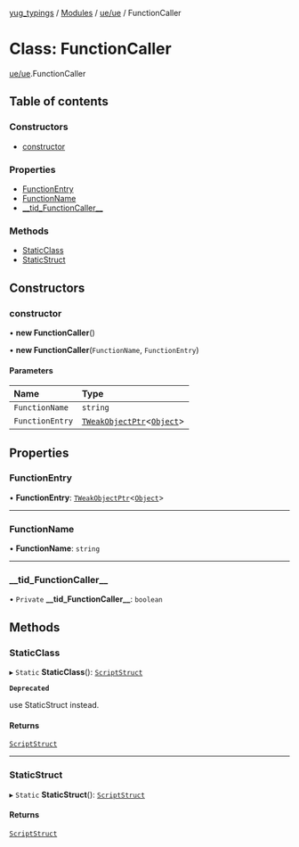[yug_typings](../README.md) / [Modules](../modules.md) / [ue/ue](../modules/ue_ue.md) / FunctionCaller

# Class: FunctionCaller

[ue/ue](../modules/ue_ue.md).FunctionCaller

## Table of contents

### Constructors

- [constructor](ue_ue.FunctionCaller.md#constructor)

### Properties

- [FunctionEntry](ue_ue.FunctionCaller.md#functionentry)
- [FunctionName](ue_ue.FunctionCaller.md#functionname)
- [\_\_tid\_FunctionCaller\_\_](ue_ue.FunctionCaller.md#__tid_functioncaller__)

### Methods

- [StaticClass](ue_ue.FunctionCaller.md#staticclass)
- [StaticStruct](ue_ue.FunctionCaller.md#staticstruct)

## Constructors

### constructor

• **new FunctionCaller**()

• **new FunctionCaller**(`FunctionName`, `FunctionEntry`)

#### Parameters

| Name | Type |
| :------ | :------ |
| `FunctionName` | `string` |
| `FunctionEntry` | [`TWeakObjectPtr`](../modules/ue_puerts.md#tweakobjectptr)<[`Object`](ue_ue.Object.md)\> |

## Properties

### FunctionEntry

• **FunctionEntry**: [`TWeakObjectPtr`](../modules/ue_puerts.md#tweakobjectptr)<[`Object`](ue_ue.Object.md)\>

___

### FunctionName

• **FunctionName**: `string`

___

### \_\_tid\_FunctionCaller\_\_

• `Private` **\_\_tid\_FunctionCaller\_\_**: `boolean`

## Methods

### StaticClass

▸ `Static` **StaticClass**(): [`ScriptStruct`](ue_ue.ScriptStruct.md)

**`Deprecated`**

use StaticStruct instead.

#### Returns

[`ScriptStruct`](ue_ue.ScriptStruct.md)

___

### StaticStruct

▸ `Static` **StaticStruct**(): [`ScriptStruct`](ue_ue.ScriptStruct.md)

#### Returns

[`ScriptStruct`](ue_ue.ScriptStruct.md)
